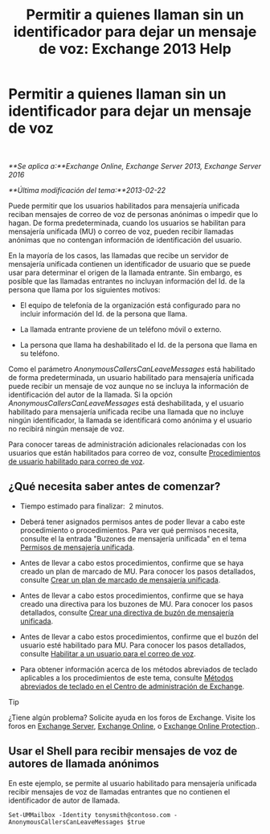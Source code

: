 ﻿---
title: 'Permitir a quienes llaman sin un identificador para dejar un mensaje de voz: Exchange 2013 Help'
TOCTitle: Permitir a quienes llaman sin un identificador para dejar un mensaje de voz
ms:assetid: 51367d98-e17c-4bcf-8b14-208bd1ac3af0
ms:mtpsurl: https://technet.microsoft.com/es-es/library/Bb232040(v=EXCHG.150)
ms:contentKeyID: 49895623
ms.date: 05/22/2018
mtps_version: v=EXCHG.150
ms.translationtype: MT
---

# Permitir a quienes llaman sin un identificador para dejar un mensaje de voz

 

_**Se aplica a:**Exchange Online, Exchange Server 2013, Exchange Server 2016_

_**Última modificación del tema:**2013-02-22_

Puede permitir que los usuarios habilitados para mensajería unificada reciban mensajes de correo de voz de personas anónimas o impedir que lo hagan. De forma predeterminada, cuando los usuarios se habilitan para mensajería unificada (MU) o correo de voz, pueden recibir llamadas anónimas que no contengan información de identificación del usuario.

En la mayoría de los casos, las llamadas que recibe un servidor de mensajería unificada contienen un identificador de usuario que se puede usar para determinar el origen de la llamada entrante. Sin embargo, es posible que las llamadas entrantes no incluyan información del Id. de la persona que llama por los siguientes motivos:

  - El equipo de telefonía de la organización está configurado para no incluir información del Id. de la persona que llama.

  - La llamada entrante proviene de un teléfono móvil o externo.

  - La persona que llama ha deshabilitado el Id. de la persona que llama en su teléfono.

Como el parámetro *AnonymousCallersCanLeaveMessages* está habilitado de forma predeterminada, un usuario habilitado para mensajería unificada puede recibir un mensaje de voz aunque no se incluya la información de identificación del autor de la llamada. Si la opción *AnonymousCallersCanLeaveMessages* está deshabilitada, y el usuario habilitado para mensajería unificada recibe una llamada que no incluye ningún identificador, la llamada se identificará como anónima y el usuario no recibirá ningún mensaje de voz.

Para conocer tareas de administración adicionales relacionadas con los usuarios que están habilitados para correo de voz, consulte [Procedimientos de usuario habilitado para correo de voz](voice-mail-enabled-user-procedures-exchange-2013-help.md).

## ¿Qué necesita saber antes de comenzar?

  - Tiempo estimado para finalizar:  2 minutos.

  - Deberá tener asignados permisos antes de poder llevar a cabo este procedimiento o procedimientos. Para ver qué permisos necesita, consulte el la entrada "Buzones de mensajería unificada" en el tema [Permisos de mensajería unificada](unified-messaging-permissions-exchange-2013-help.md).

  - Antes de llevar a cabo estos procedimientos, confirme que se haya creado un plan de marcado de MU. Para conocer los pasos detallados, consulte [Crear un plan de marcado de mensajería unificada](create-a-um-dial-plan-exchange-2013-help.md).

  - Antes de llevar a cabo estos procedimientos, confirme que se haya creado una directiva para los buzones de MU. Para conocer los pasos detallados, consulte [Crear una directiva de buzón de mensajería unificada](create-a-um-mailbox-policy-exchange-2013-help.md).

  - Antes de llevar a cabo estos procedimientos, confirme que el buzón del usuario esté habilitado para MU. Para conocer los pasos detallados, consulte [Habilitar a un usuario para el correo de voz](enable-a-user-for-voice-mail-exchange-2013-help.md).

  - Para obtener información acerca de los métodos abreviados de teclado aplicables a los procedimientos de este tema, consulte [Métodos abreviados de teclado en el Centro de administración de Exchange](keyboard-shortcuts-in-the-exchange-admin-center-exchange-online-protection-help.md).


> [!TIP]
> ¿Tiene algún problema? Solicite ayuda en los foros de Exchange. Visite los foros en <A href="https://go.microsoft.com/fwlink/p/?linkid=60612">Exchange Server</A>, <A href="https://go.microsoft.com/fwlink/p/?linkid=267542">Exchange Online</A>, o <A href="https://go.microsoft.com/fwlink/p/?linkid=285351">Exchange Online Protection</A>..



## Usar el Shell para recibir mensajes de voz de autores de llamada anónimos

En este ejemplo, se permite al usuario habilitado para mensajería unificada recibir mensajes de voz de llamadas entrantes que no contienen el identificador de autor de llamada.

    Set-UMMailbox -Identity tonysmith@contoso.com -AnonymousCallersCanLeaveMessages $true

